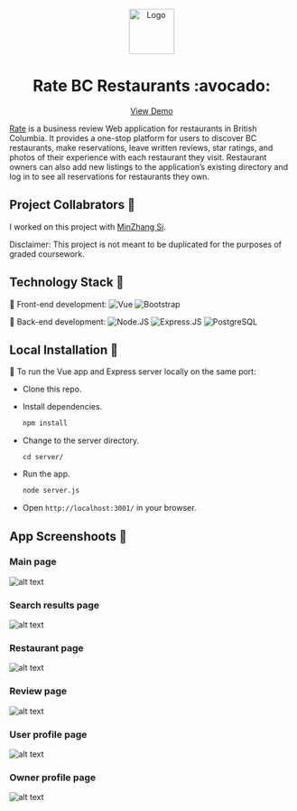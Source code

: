 <br />
<div align="center">
  <a href="https://github.com/meganm38/rate-bc-restaurants">
    <img src="https://github.com/meganm38/rate-bc-restaurants/blob/main/src/assets/logo.png?raw=true" alt="Logo" width="80" height="80">
  </a>

<h1 align="center">Rate BC Restaurants :avocado:</h1>

  <p align="center">
    <a href="https://rate-bc-restaurants.herokuapp.com/">View Demo</a>
  </p>
</div>

[Rate](https://rate-bc-restaurants.herokuapp.com/) is a business review Web application for restaurants in British Columbia. It provides a one-stop platform for users to discover BC restaurants, make reservations, leave written reviews, star ratings, and photos of their experience with each restaurant they visit. Restaurant owners can also add new listings to the application’s existing directory and log in to see all reservations for restaurants they own.

## Project Collabrators :cupcake:
I worked on this project with [MinZhang Si](https://github.com/lxxasi).

Disclaimer: This project is not meant to be duplicated for the purposes of graded coursework.

## Technology Stack :popcorn:		
:cheese: Front-end development: ![Vue](https://img.shields.io/badge/-Vue.js-pink?style=plastic&logo=vue.js)  ![Bootstrap](https://img.shields.io/badge/-Bootstrap-563D7C?style=plastic&logo=bootstrap)

:cheese: Back-end development:  ![Node.JS](https://img.shields.io/badge/-Node.JS-blue?style=plastic&logo=Node.js) ![Express.JS](https://img.shields.io/badge/-Express.JS-blueviolet?style=plastic&logo=Express.JS) ![PostgreSQL](https://img.shields.io/badge/-PostgreSQL-green?style=plastic&logo=postgresql)


## Local Installation :croissant:	
:cake: To run the Vue app and Express server locally on the same port:
  - Clone this repo.
  - Install dependencies.
    
    ```sh
    npm install
    ```
  - Change to the server directory.
   
    ```
    cd server/
    ```
  - Run the app.
   
    ```sh
    node server.js
    ```
  - Open `http://localhost:3001/` in your browser. 
 

## App Screenshoots :bagel:	
### Main page
![alt text](https://github.com/meganm38/rate-bc-restaurants/blob/main/App%20Screenshoots/MainPage.png)

### Search results page
![alt text](https://github.com/meganm38/rate-bc-restaurants/blob/main/App%20Screenshoots/SearchResults.png)

### Restaurant page
![alt text](https://github.com/meganm38/rate-bc-restaurants/blob/main/App%20Screenshoots/Restaurant.png)

### Review page
![alt text](https://github.com/meganm38/rate-bc-restaurants/blob/main/App%20Screenshoots/Review.png)

### User profile page
![alt text](https://github.com/meganm38/rate-bc-restaurants/blob/main/App%20Screenshoots/PersonalProfile.png)

### Owner profile page
![alt text](https://github.com/meganm38/rate-bc-restaurants/blob/main/App%20Screenshoots/OwnerProfile.png)
